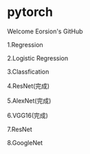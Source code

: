 # pytorch
Welcome Eorsion's GitHub

1.Regression 

2.Logistic Regression

3.Classfication

4.ResNet(完成)

5.AlexNet(完成)

6.VGG16(完成)

7.ResNet

8.GoogleNet
